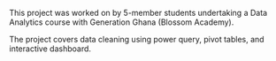 This project was worked on by 5-member students undertaking a Data Analytics course with Generation Ghana (Blossom Academy). 

The project covers data cleaning using power query, pivot tables, and interactive dashboard.
